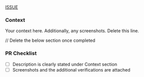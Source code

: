 [ISSUE](https://github.com/saurabharch/rollout/issues/ISSUE)

### Context

Your context here.  Additionally, any screenshots.  Delete this line.


// Delete the below section once completed
### PR Checklist
- [ ] Description is clearly stated under Context section
- [ ] Screenshots and the additional verifications are attached
